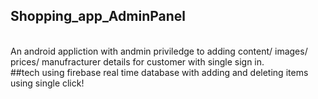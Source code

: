 ## Shopping_app_AdminPanel
<br>
An android appliction with andmin priviledge  to adding content/ images/ prices/ manufracturer details for customer with single sign in.
<br>
##tech
using firebase real time database with adding and deleting items using single click!

